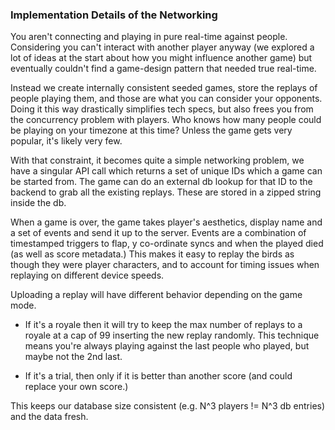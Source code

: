 ### Implementation Details of the Networking

You aren't connecting and playing in pure real-time against people. Considering you can't interact with another player
anyway (we explored a lot of ideas at the start about how you might influence another game) but eventually couldn't find
a game-design pattern that needed true real-time.

Instead we create internally consistent seeded games, store the replays of people playing them, and those are what you
can consider your opponents. Doing it this way drastically simplifies tech specs, but also frees you from the
concurrency problem with players. Who knows how many people could be playing on your timezone at this time? Unless the
game gets very popular, it's likely very few.

With that constraint, it becomes quite a simple networking problem, we have a singular API call which returns a set of
unique IDs which a game can be started from. The game can do an external db lookup for that ID to the backend to grab
all the existing replays. These are stored in a zipped string inside the db.

When a game is over, the game takes player's aesthetics, display name and a set of events and send it up to the server.
Events are a combination of timestamped triggers to flap, y co-ordinate syncs and when the played died (as well as score
metadata.) This makes it easy to replay the birds as though they were player characters, and to account for timing
issues when replaying on different device speeds.

Uploading a replay will have different behavior depending on the game mode.

-   If it's a royale then it will try to keep the max number of replays to a royale at a cap of 99 inserting the new
    replay randomly. This technique means you're always playing against the last people who played, but maybe not the
    2nd last.

-   If it's a trial, then only if it is better than another score (and could replace your own score.)

This keeps our database size consistent (e.g. N^3 players != N^3 db entries) and the data fresh.
